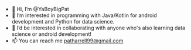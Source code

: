 - 👋 Hi, I’m @YaBoyBigPat
- 👀 I’m interested in programming with Java/Kotlin for android development and Python for data science.
- 🤔 I’d be interested in collaborating with anyone who's also learning data science or android development!
- 📫 You can reach me patharrell99@gmail.com

<!---
YaBoyBigPat/YaBoyBigPat is a ✨ special ✨ repository because its `README.md` (this file) appears on your GitHub profile.
You can click the Preview link to take a look at your changes.
--->
